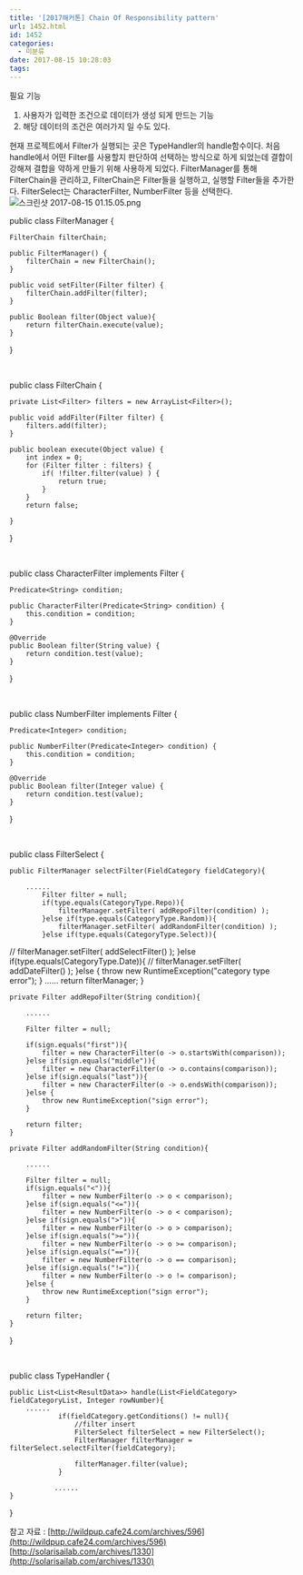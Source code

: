 ```yaml
---
title: '[2017해커톤] Chain Of Responsibility pattern'
url: 1452.html
id: 1452
categories:
  - 미분류
date: 2017-08-15 10:28:03
tags:
---
```


필요 기능

1.  사용자가 입력한 조건으로 데이터가 생성 되게 만드는 기능
2.  해당 데이터의 조건은 여러가지 일 수도 있다.

현재 프로젝트에서 Filter가 실행되는 곳은 TypeHandler의 handle함수이다. 처음 handle에서 어떤 Filter를 사용할지 판단하여 선택하는 방식으로 하게 되었는데 결합이 강해져 결합을 약하게 만들기 위해 사용하게 되었다. FilterManager를 통해 FilterChain을 관리하고, FilterChain은 Filter들을 실행하고, 실행할 Filter들을 추가한다. FilterSelect는 CharacterFilter, NumberFilter 등을 선택한다.   ![스크린샷 2017-08-15 01.15.05.png](https://ahea.files.wordpress.com/2017/08/ec8aa4ed81aceba6b0ec83b7-2017-08-15-01-15-05.png)  

public class FilterManager {

    FilterChain filterChain;

    public FilterManager() {
        filterChain = new FilterChain();
    }

    public void setFilter(Filter filter) {
        filterChain.addFilter(filter);
    }

    public Boolean filter(Object value){
        return filterChain.execute(value);
    }
}

 

public class FilterChain {

    private List<Filter> filters = new ArrayList<Filter>();

    public void addFilter(Filter filter) {
        filters.add(filter);
    }

    public boolean execute(Object value) {
        int index = 0;
        for (Filter filter : filters) {
            if( !filter.filter(value) ) {
                return true;
            }
        }
        return false;

    }
}

 

public class CharacterFilter implements Filter<String> {

    Predicate<String> condition;

    public CharacterFilter(Predicate<String> condition) {
        this.condition = condition;
    }

    @Override
    public Boolean filter(String value) {
        return condition.test(value);
    }

}

 

public class NumberFilter implements Filter<Integer> {

    Predicate<Integer> condition;

    public NumberFilter(Predicate<Integer> condition) {
        this.condition = condition;
    }

    @Override
    public Boolean filter(Integer value) {
        return condition.test(value);
    }

}

 

public class FilterSelect {

    public FilterManager selectFilter(FieldCategory fieldCategory){

        ......
            Filter filter = null;
            if(type.equals(CategoryType.Repo)){
                filterManager.setFilter( addRepoFilter(condition) );
            }else if(type.equals(CategoryType.Random)){
                filterManager.setFilter( addRandomFilter(condition) );
            }else if(type.equals(CategoryType.Select)){
//                filterManager.setFilter( addSelectFilter() );
            }else if(type.equals(CategoryType.Date)){
//                filterManager.setFilter( addDateFilter() );
            }else {
                throw new RuntimeException("category type error");
            }
        ......
        return filterManager;
    }

    private Filter addRepoFilter(String condition){

        ......

        Filter filter = null;

        if(sign.equals("first")){
            filter = new CharacterFilter(o -> o.startsWith(comparison));
        }else if(sign.equals("middle")){
            filter = new CharacterFilter(o -> o.contains(comparison));
        }else if(sign.equals("last")){
            filter = new CharacterFilter(o -> o.endsWith(comparison));
        }else {
            throw new RuntimeException("sign error");
        }

        return filter;
    }

    private Filter addRandomFilter(String condition){

        ......

        Filter filter = null;
        if(sign.equals("<")){
            filter = new NumberFilter(o -> o < comparison);
        }else if(sign.equals("<=")){
            filter = new NumberFilter(o -> o < comparison);
        }else if(sign.equals(">")){
            filter = new NumberFilter(o -> o > comparison);
        }else if(sign.equals(">=")){
            filter = new NumberFilter(o -> o >= comparison);
        }else if(sign.equals("==")){
            filter = new NumberFilter(o -> o == comparison);
        }else if(sign.equals("!=")){
            filter = new NumberFilter(o -> o != comparison);
        }else {
            throw new RuntimeException("sign error");
        }

        return filter;
    }
}

 

public class TypeHandler {

    public List<List<ResultData>> handle(List<FieldCategory> fieldCategoryList, Integer rowNumber){
        ......
                if(fieldCategory.getConditions() != null){
                    //filter insert
                    FilterSelect filterSelect = new FilterSelect();
                    FilterManager filterManager = filterSelect.selectFilter(fieldCategory);

                    filterManager.filter(value);
                }

               ......
    }

}

참고 자료 : [http://wildpup.cafe24.com/archives/596](http://wildpup.cafe24.com/archives/596) [http://solarisailab.com/archives/1330](http://solarisailab.com/archives/1330)